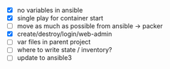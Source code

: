 
- [x] no variables in ansible
- [x] single play for container start
- [ ] move as much as possible from ansible -> packer
- [x] create/destroy/login/web-admin
- [ ] var files in parent project
- [ ] where to write state / inventory?
- [ ] update to ansible3